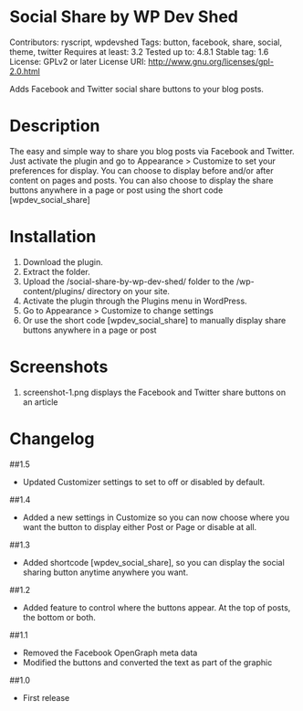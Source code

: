 # Social Share by WP Dev Shed
Contributors: 		ryscript, wpdevshed
Tags: 				button, facebook, share, social, theme, twitter
Requires at least: 	3.2
Tested up to: 		4.8.1
Stable tag: 		1.6
License: 			GPLv2 or later
License URI: 		http://www.gnu.org/licenses/gpl-2.0.html

Adds Facebook and Twitter social share buttons to your blog posts.

# Description
The easy and simple way to share you blog posts via Facebook and Twitter. Just activate the plugin and go to Appearance > Customize to set your preferences for display. You can choose to display before and/or after content on pages and posts. You can also choose to display the share buttons anywhere in a page or post using the short code [wpdev_social_share]

# Installation
1. Download the plugin.
2. Extract the folder.
3. Upload the /social-share-by-wp-dev-shed/ folder to the /wp-content/plugins/ directory on your site.
4. Activate the plugin through the Plugins menu in WordPress.
5. Go to Appearance > Customize to change settings
6. Or use the short code [wpdev_social_share] to manually display share buttons anywhere in a page or post

# Screenshots
1. screenshot-1.png displays the Facebook and Twitter share buttons on an article

# Changelog

##1.5
* Updated Customizer settings to set to off or disabled by default.

##1.4
* Added a new settings in Customize so you can now choose where you want the button to display either Post or Page or disable at all.

##1.3
* Added shortcode [wpdev_social_share], so you can display the social sharing button anytime anywhere you want.

##1.2
* Added feature to control where the buttons appear. At the top of posts, the bottom or both.

##1.1
* Removed the Facebook OpenGraph meta data
* Modified the buttons and converted the text as part of the graphic

##1.0
* First release